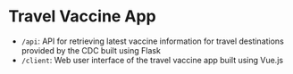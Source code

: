 # Travel Vaccine App
- `/api`: API for retrieving latest vaccine information for travel destinations provided by the CDC built using Flask
- `/client`: Web user interface of the travel vaccine app built using Vue.js
